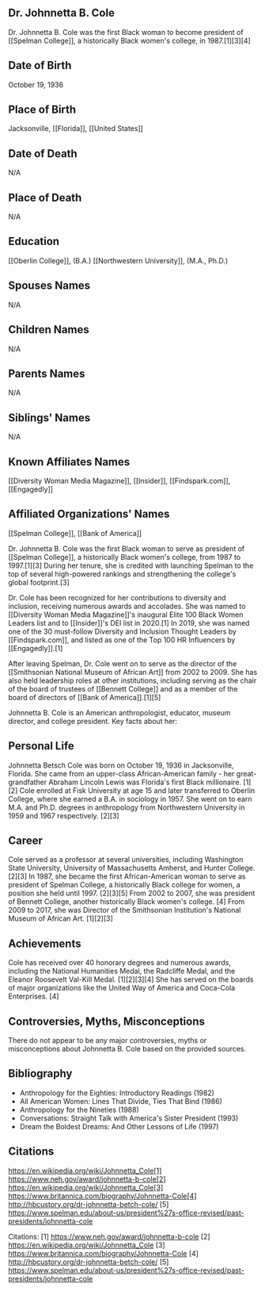 ## Dr. Johnnetta B. Cole

Dr. Johnnetta B. Cole was the first Black woman to become president of [[Spelman College]], a historically Black women's college, in 1987.[1][3][4] 

## Date of Birth
October 19, 1936

## Place of Birth
Jacksonville, [[Florida]], [[United States]]

## Date of Death
N/A

## Place of Death
N/A

## Education
[[Oberlin College]], (B.A.)
[[Northwestern University]], (M.A., Ph.D.)

## Spouses Names
N/A

## Children Names
N/A

## Parents Names
N/A

## Siblings' Names
N/A

## Known Affiliates Names
[[Diversity Woman Media Magazine]], [[Insider]], [[Findspark.com]], [[Engagedly]]

## Affiliated Organizations' Names
[[Spelman College]], [[Bank of America]]

Dr. Johnnetta B. Cole was the first Black woman to serve as president of [[Spelman College]], a historically Black women's college, from 1987 to 1997.[1][3] During her tenure, she is credited with launching Spelman to the top of several high-powered rankings and strengthening the college's global footprint.[3] 

Dr. Cole has been recognized for her contributions to diversity and inclusion, receiving numerous awards and accolades. She was named to [[Diversity Woman Media Magazine]]'s inaugural Elite 100 Black Women Leaders list and to [[Insider]]'s DEI list in 2020.[1] In 2019, she was named one of the 30 must-follow Diversity and Inclusion Thought Leaders by [[Findspark.com]], and listed as one of the Top 100 HR Influencers by [[Engagedly]].[1]

After leaving Spelman, Dr. Cole went on to serve as the director of the [[Smithsonian National Museum of African Art]] from 2002 to 2009. She has also held leadership roles at other institutions, including serving as the chair of the board of trustees of [[Bennett College]] and as a member of the board of directors of [[Bank of America]].[1][5]

Johnnetta B. Cole is an American anthropologist, educator, museum director, and college president. Key facts about her:

## Personal Life
Johnnetta Betsch Cole was born on October 19, 1936 in Jacksonville, Florida. She came from an upper-class African-American family - her great-grandfather Abraham Lincoln Lewis was Florida's first Black millionaire. [1][2] Cole enrolled at Fisk University at age 15 and later transferred to Oberlin College, where she earned a B.A. in sociology in 1957. She went on to earn M.A. and Ph.D. degrees in anthropology from Northwestern University in 1959 and 1967 respectively. [2][3]

## Career
Cole served as a professor at several universities, including Washington State University, University of Massachusetts Amherst, and Hunter College. [2][3] In 1987, she became the first African-American woman to serve as president of Spelman College, a historically Black college for women, a position she held until 1997. [2][3][5] From 2002 to 2007, she was president of Bennett College, another historically Black women's college. [4] From 2009 to 2017, she was Director of the Smithsonian Institution's National Museum of African Art. [1][2][3]

## Achievements
Cole has received over 40 honorary degrees and numerous awards, including the National Humanities Medal, the Radcliffe Medal, and the Eleanor Roosevelt Val-Kill Medal. [1][2][3][4] She has served on the boards of major organizations like the United Way of America and Coca-Cola Enterprises. [4]

## Controversies, Myths, Misconceptions
There do not appear to be any major controversies, myths or misconceptions about Johnnetta B. Cole based on the provided sources.

## Bibliography
- Anthropology for the Eighties: Introductory Readings (1982)
- All American Women: Lines That Divide, Ties That Bind (1986) 
- Anthropology for the Nineties (1988)
- Conversations: Straight Talk with America's Sister President (1993)
- Dream the Boldest Dreams: And Other Lessons of Life (1997)

## Citations 
https://en.wikipedia.org/wiki/Johnnetta_Cole[1] https://www.neh.gov/award/johnnetta-b-cole[2] https://en.wikipedia.org/wiki/Johnnetta_Cole[3] https://www.britannica.com/biography/Johnnetta-Cole[4] http://hbcustory.org/dr-johnnetta-betch-cole/
[5] https://www.spelman.edu/about-us/president%27s-office-revised/past-presidents/johnnetta-cole

Citations:
[1] https://www.neh.gov/award/johnnetta-b-cole
[2] https://en.wikipedia.org/wiki/Johnnetta_Cole
[3] https://www.britannica.com/biography/Johnnetta-Cole
[4] http://hbcustory.org/dr-johnnetta-betch-cole/
[5] https://www.spelman.edu/about-us/president%27s-office-revised/past-presidents/johnnetta-cole